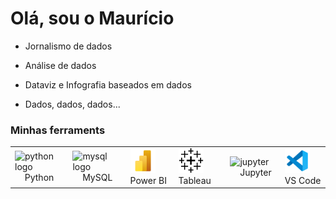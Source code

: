 <h1>Olá, sou o Maurício</h1>

- Jornalismo de dados

- Análise de dados

- Dataviz e Infografia baseados em dados

- Dados, dados, dados...


<h3>Minhas ferraments</h3>

<table>
  <tbody>
    <tr>
      <td>
        <img
          src="https://cdn.jsdelivr.net/gh/devicons/devicon/icons/python/python-original.svg"
          height="40"
          alt="python logo"
        />
        <img width="12" /> Python
      </td>
      <td>
          <img src="https://cdn.jsdelivr.net/gh/devicons/devicon/icons/mysql/mysql-original.svg"
          height="40"
          alt="mysql logo"
        />
        <img width="12" /> MySQL
      </td>
      <td>
        <img
          src="https://github.com/mauriciogasparotto/mauriciogasparotto/blob/main/images/icons/languages/icons8-power-bi-2021-96.png"
          height="40"
          alt="express logo"
        />
        <img width="12" /> Power BI
      </td>
      <td>
        <img
          src="https://github.com/mauriciogasparotto/mauriciogasparotto/blob/main/images/icons/languages/icons8-tableau-software-50.png"
          height="40"
          alt="express logo"
        />
        <img width="12" /> Tableau
      </td>
      <td>
        <img src="https://cdn.jsdelivr.net/gh/devicons/devicon/icons/jupyter/jupyter-original-wordmark.svg"
          alt="jupyter"
          width="40"
          height="40"
        />
        <img width="12" /> Jupyter
      </td>
      <td>
        <img
          src="https://github.com/mauriciogasparotto/mauriciogasparotto/blob/main/images/icons/languages/icons8-visual-studio-code-2019-96.png"
          alt="nestjs"
          width="40"
          height="40"
        />
        <img width="12" /> VS Code
      </td>
    </tr>











